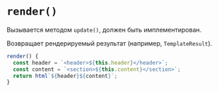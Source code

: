 # `render()`
Вызывается методом `update()`, должен быть имплементирован.

Возвращает рендерируемый результат (например, `TemplateResult`).

```js
render() {
  const header = `<header>${this.header}</header>`;
  const content = `<section>${this.content}</section>`;
  return html`${header}${content}`;
}
```
